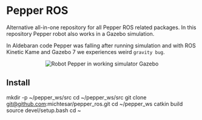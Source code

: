 # Pepper ROS

Alternative all-in-one repository for all Pepper ROS related packages. In this repository Pepper robot also works in a Gazebo simulation.

In Aldebaran code Pepper was falling after running simulation and with ROS Kinetic Kame and Gazebo 7 we experiences weird `gravity bug`.

<p align="center">
  <img src="http://oi63.tinypic.com/5p3czr.jpg" alt="Robot Pepper in working simulator Gazebo" />
</p>

## Install

mkdir -p ~/pepper_ws/src
cd ~/pepper_ws/src
git clone git@github.com:michtesar/pepper_ros.git
cd ~/pepper_ws
catkin build
source devel/setup.bash
cd ~
```
